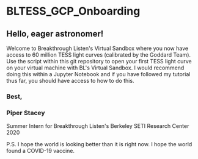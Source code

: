 # BLTESS_GCP_Onboarding

## Hello, eager astronomer! 

Welcome to Breakthrough Listen's Virtual Sandbox where you now have access to 60 million TESS light curves (calibrated by the Goddard Team). Use the script within this git repository to open your first TESS light curve on your virtual machine with BL's Virtual Sandbox. I would recommend doing this within a Jupyter Notebook and if you have followed my tutorial thus far, you should have access to how to do this. 

### Best,
### Piper Stacey

Summer Intern for Breakthrough Listen's Berkeley SETI Research Center 2020


P.S. 
I hope the world is looking better than it is right now. I hope the world found a COVID-19 vaccine.
